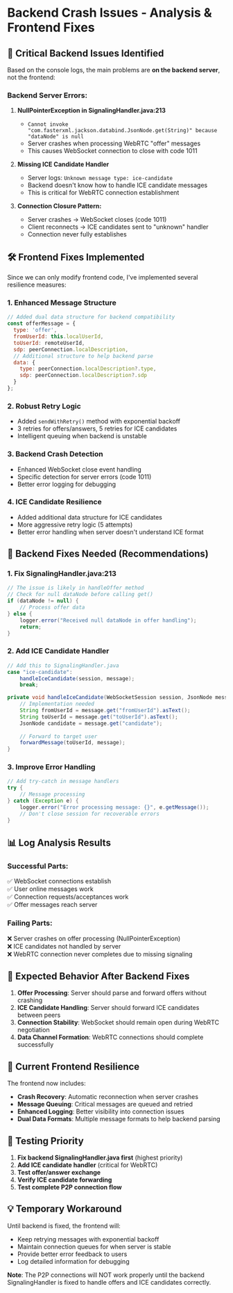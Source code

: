 # Backend Crash Issues - Analysis & Frontend Fixes

## 🚨 **Critical Backend Issues Identified**

Based on the console logs, the main problems are **on the backend server**, not the frontend:

### **Backend Server Errors:**
1. **NullPointerException in SignalingHandler.java:213**
   - `Cannot invoke "com.fasterxml.jackson.databind.JsonNode.get(String)" because "dataNode" is null`
   - Server crashes when processing WebRTC "offer" messages
   - This causes WebSocket connection to close with code 1011

2. **Missing ICE Candidate Handler**
   - Server logs: `Unknown message type: ice-candidate`
   - Backend doesn't know how to handle ICE candidate messages
   - This is critical for WebRTC connection establishment

3. **Connection Closure Pattern:**
   - Server crashes → WebSocket closes (code 1011)
   - Client reconnects → ICE candidates sent to "unknown" handler
   - Connection never fully establishes

## 🛠️ **Frontend Fixes Implemented**

Since we can only modify frontend code, I've implemented several resilience measures:

### **1. Enhanced Message Structure**
```javascript
// Added dual data structure for backend compatibility
const offerMessage = {
  type: 'offer',
  fromUserId: this.localUserId,
  toUserId: remoteUserId,
  sdp: peerConnection.localDescription,
  // Additional structure to help backend parse
  data: {
    type: peerConnection.localDescription?.type,
    sdp: peerConnection.localDescription?.sdp
  }
};
```

### **2. Robust Retry Logic**
- Added `sendWithRetry()` method with exponential backoff
- 3 retries for offers/answers, 5 retries for ICE candidates
- Intelligent queuing when backend is unstable

### **3. Backend Crash Detection**
- Enhanced WebSocket close event handling
- Specific detection for server errors (code 1011)
- Better error logging for debugging

### **4. ICE Candidate Resilience**
- Added additional data structure for ICE candidates
- More aggressive retry logic (5 attempts)
- Better error handling when server doesn't understand ICE format

## 🔧 **Backend Fixes Needed (Recommendations)**

### **1. Fix SignalingHandler.java:213**
```java
// The issue is likely in handleOffer method
// Check for null dataNode before calling get()
if (dataNode != null) {
    // Process offer data
} else {
    logger.error("Received null dataNode in offer handling");
    return;
}
```

### **2. Add ICE Candidate Handler**
```java
// Add this to SignalingHandler.java
case "ice-candidate":
    handleIceCandidate(session, message);
    break;

private void handleIceCandidate(WebSocketSession session, JsonNode message) {
    // Implementation needed
    String fromUserId = message.get("fromUserId").asText();
    String toUserId = message.get("toUserId").asText();
    JsonNode candidate = message.get("candidate");
    
    // Forward to target user
    forwardMessage(toUserId, message);
}
```

### **3. Improve Error Handling**
```java
// Add try-catch in message handlers
try {
    // Message processing
} catch (Exception e) {
    logger.error("Error processing message: {}", e.getMessage());
    // Don't close session for recoverable errors
}
```

## 📊 **Log Analysis Results**

### **Successful Parts:**
✅ WebSocket connections establish  
✅ User online messages work  
✅ Connection requests/acceptances work  
✅ Offer messages reach server

### **Failing Parts:**
❌ Server crashes on offer processing (NullPointerException)  
❌ ICE candidates not handled by server  
❌ WebRTC connection never completes due to missing signaling

## 🎯 **Expected Behavior After Backend Fixes**

1. **Offer Processing**: Server should parse and forward offers without crashing
2. **ICE Candidate Handling**: Server should forward ICE candidates between peers
3. **Connection Stability**: WebSocket should remain open during WebRTC negotiation
4. **Data Channel Formation**: WebRTC connections should complete successfully

## 🔄 **Current Frontend Resilience**

The frontend now includes:
- **Crash Recovery**: Automatic reconnection when server crashes
- **Message Queuing**: Critical messages are queued and retried
- **Enhanced Logging**: Better visibility into connection issues
- **Dual Data Formats**: Multiple message formats to help backend parsing

## 📝 **Testing Priority**

1. **Fix backend SignalingHandler.java first** (highest priority)
2. **Add ICE candidate handler** (critical for WebRTC)
3. **Test offer/answer exchange**
4. **Verify ICE candidate forwarding**
5. **Test complete P2P connection flow**

## 💡 **Temporary Workaround**

Until backend is fixed, the frontend will:
- Keep retrying messages with exponential backoff
- Maintain connection queues for when server is stable
- Provide better error feedback to users
- Log detailed information for debugging

**Note**: The P2P connections will NOT work properly until the backend SignalingHandler is fixed to handle offers and ICE candidates correctly.
